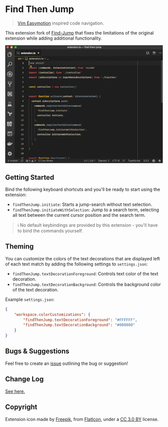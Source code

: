 # Find Then Jump

> [Vim Easymotion](https://github.com/easymotion/vim-easymotion) inspired code navigation.

This extension fork of [Find-Jump](https://github.com/msafi/xvsc/tree/master/findJump) that fixes
the limitations of the original extension while adding additional functionality.

![Usage demo](/demo/demo.gif?raw=true "Usage demo")

## Getting Started

Bind the following keyboard shortcuts and you'll be ready to start using the extension: 

- `findThenJump.initiate`: Starts a jump-search without text selection.
- `findThenJump.initiateWithSelection`: Jump to a search term, selecting all text between the current cursor position and the search term.

> ℹ️ No default keybindings are provided by this extension - you'll have to bind the commands yourself.

## Theming

You can customize the colors of the text decorations that are displayed left of each text match by adding the following settings to `settings.json`:

- `findThenJump.textDecorationForeground`: Controls text color of the text decoration.
- `findThenJump.textDecorationBackground`: Controls the background color of the text decoration.

Example `settings.json`:

```json
{
    "workspace.colorCustomizations": {
        "findThenJump.textDecorationForeground": "#FFFFFF",
        "findThenJump.textDecorationBackground": "#000000"
    }
}
```

## Bugs & Suggestions

Feel free to create an [issue](https://github.com/tranhl/find-then-jump/issues)
outlining the bug or suggestion!

## Change Log

[See here.](CHANGELOG.md)

## Copyright

Extension icon made by [Freepik](https://www.freepik.com),
from [FlatIcon](https://www.flaticon.com),
under a [CC 3.0 BY](http://creativecommons.org/licenses/by/3.0) license.
